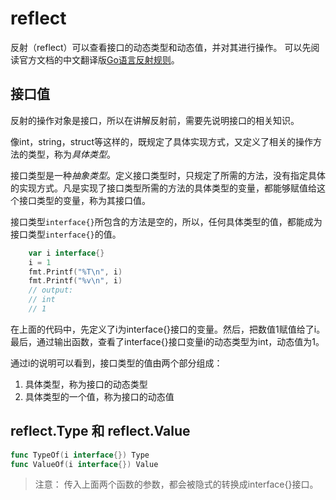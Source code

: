 # reflect

反射（reflect）可以查看接口的动态类型和动态值，并对其进行操作。
可以先阅读官方文档的中文翻译版[Go语言反射规则](https://github.com/williamhng/The-Laws-of-Reflection)。
## 接口值
反射的操作对象是接口，所以在讲解反射前，需要先说明接口的相关知识。

像int，string，struct等这样的，既规定了具体实现方式，又定义了相关的操作方法的类型，称为*具体类型*。

接口类型是一种*抽象类型*。定义接口类型时，只规定了所需的方法，没有指定具体的实现方式。凡是实现了接口类型所需的方法的具体类型的变量，都能够赋值给这个接口类型的变量，称为其接口值。

接口类型`interface{}`所包含的方法是空的，所以，任何具体类型的值，都能成为接口类型`interface{}`的值。

```go
	var i interface{}
	i = 1
	fmt.Printf("%T\n", i)
	fmt.Printf("%v\n", i)
    // output:
	// int
	// 1
```
在上面的代码中，先定义了i为interface{}接口的变量。然后，把数值1赋值给了i。最后，通过输出函数，查看了interface{}接口变量i的动态类型为int，动态值为1。

通过i的说明可以看到，接口类型的值由两个部分组成：
1. 具体类型，称为接口的动态类型
1. 具体类型的一个值，称为接口的动态值


## reflect.Type 和 reflect.Value


```go
func TypeOf(i interface{}) Type 
func ValueOf(i interface{}) Value 
```
> 注意： 传入上面两个函数的参数，都会被隐式的转换成interface{}接口。